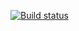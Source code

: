 [![Build status](https://ci.appveyor.com/api/projects/status/4n5lm895ogfp4fx8?svg=true)](https://ci.appveyor.com/project/ElenaBorgo/hw-2-api-ci)
